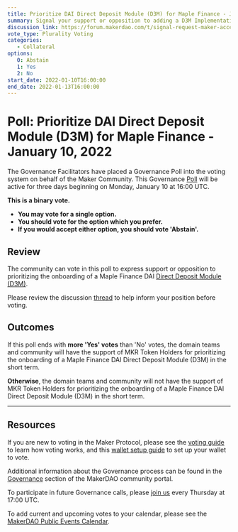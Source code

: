 ```yaml
---
title: Prioritize DAI Direct Deposit Module (D3M) for Maple Finance - January 10, 2022
summary: Signal your support or opposition to adding a D3M Implementation for Maple Finance.
discussion_link: https://forum.makerdao.com/t/signal-request-maker-accessing-pools-of-institutional-loans-through-maple-finance/12349
vote_type: Plurality Voting
categories:
   - Collateral
options:
   0: Abstain
   1: Yes
   2: No
start_date: 2022-01-10T16:00:00
end_date: 2022-01-13T16:00:00
---
```

# Poll: Prioritize DAI Direct Deposit Module (D3M) for Maple Finance - January 10, 2022

The Governance Facilitators have placed a Governance Poll into the voting system on behalf of the Maker Community. This Governance [Poll](https://community-development.makerdao.com/en/learn/governance/on-chain-gov) will be active for three days beginning on Monday, January 10 at 16:00 UTC.

**This is a binary vote.** 
- **You may vote for a single option.** 
- **You should vote for the option which you prefer.**
- **If you would accept either option, you should vote 'Abstain'.**

## Review

The community can vote in this poll to express support or opposition to prioritizing the onboarding of a Maple Finance DAI [Direct Deposit Module (D3M)](https://mips.makerdao.com/mips/details/MIP50).

Please review the discussion [thread](https://forum.makerdao.com/t/signal-request-maker-accessing-pools-of-institutional-loans-through-maple-finance/12349) to help inform your position before voting.

## Outcomes

If this poll ends with **more 'Yes' votes** than 'No' votes, the domain teams and community will have the support of MKR Token Holders for prioritizing the onboarding of a Maple Finance DAI Direct Deposit Module (D3M) in the short term.

**Otherwise**, the domain teams and community will not have the support of MKR Token Holders for prioritizing the onboarding of a Maple Finance DAI Direct Deposit Module (D3M) in the short term.

---

## Resources

If you are new to voting in the Maker Protocol, please see the [voting guide](https://community-development.makerdao.com/en/learn/governance/how-voting-works/) to learn how voting works, and this [wallet setup guide](https://community-development.makerdao.com/en/learn/governance/voting-setup/) to set up your wallet to vote.

Additional information about the Governance process can be found in the [Governance](https://community-development.makerdao.com/en/learn/governance) section of the MakerDAO community portal.

To participate in future Governance calls, please [join us](https://github.com/makerdao/community/tree/master/governance/governance-and-risk-meetings) every Thursday at 17:00 UTC.

To add current and upcoming votes to your calendar, please see the [MakerDAO Public Events Calendar](https://calendar.google.com/calendar/embed?src=makerdao.com_3efhm2ghipksegl009ktniomdk%40group.calendar.google.com&ctz=UTC&mode=week&showCalendars=0&showPrint=0).
